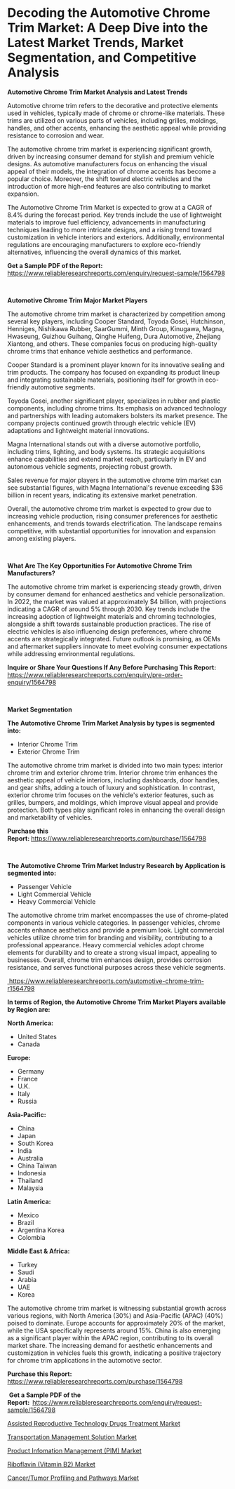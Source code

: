 <p><h1>Decoding the Automotive Chrome Trim Market: A Deep Dive into the Latest Market Trends, Market Segmentation, and Competitive Analysis</h1></p><p><strong>Automotive Chrome Trim Market Analysis and Latest Trends</strong></p>
<p><p>Automotive chrome trim refers to the decorative and protective elements used in vehicles, typically made of chrome or chrome-like materials. These trims are utilized on various parts of vehicles, including grilles, moldings, handles, and other accents, enhancing the aesthetic appeal while providing resistance to corrosion and wear. </p><p>The automotive chrome trim market is experiencing significant growth, driven by increasing consumer demand for stylish and premium vehicle designs. As automotive manufacturers focus on enhancing the visual appeal of their models, the integration of chrome accents has become a popular choice. Moreover, the shift toward electric vehicles and the introduction of more high-end features are also contributing to market expansion.</p><p>The Automotive Chrome Trim Market is expected to grow at a CAGR of 8.4% during the forecast period. Key trends include the use of lightweight materials to improve fuel efficiency, advancements in manufacturing techniques leading to more intricate designs, and a rising trend toward customization in vehicle interiors and exteriors. Additionally, environmental regulations are encouraging manufacturers to explore eco-friendly alternatives, influencing the overall dynamics of this market.</p></p>
<p><strong>Get a Sample PDF of the Report:&nbsp;</strong> <a href="https://www.reliableresearchreports.com/enquiry/request-sample/1564798?utm_campaign=40&utm_medium=2&utm_source=Github&utm_content=ia&utm_term=03112024&utm_id=automotive-chrome-trim">https://www.reliableresearchreports.com/enquiry/request-sample/1564798</a></p>
<p>&nbsp;</p>
<p><strong>Automotive Chrome Trim Major Market Players</strong></p>
<p><p>The automotive chrome trim market is characterized by competition among several key players, including Cooper Standard, Toyoda Gosei, Hutchinson, Henniges, Nishikawa Rubber, SaarGummi, Minth Group, Kinugawa, Magna, Hwaseung, Guizhou Guihang, Qinghe Huifeng, Dura Automotive, Zhejiang Xiantong, and others. These companies focus on producing high-quality chrome trims that enhance vehicle aesthetics and performance.</p><p>Cooper Standard is a prominent player known for its innovative sealing and trim products. The company has focused on expanding its product lineup and integrating sustainable materials, positioning itself for growth in eco-friendly automotive segments. </p><p>Toyoda Gosei, another significant player, specializes in rubber and plastic components, including chrome trims. Its emphasis on advanced technology and partnerships with leading automakers bolsters its market presence. The company projects continued growth through electric vehicle (EV) adaptations and lightweight material innovations.</p><p>Magna International stands out with a diverse automotive portfolio, including trims, lighting, and body systems. Its strategic acquisitions enhance capabilities and extend market reach, particularly in EV and autonomous vehicle segments, projecting robust growth.</p><p>Sales revenue for major players in the automotive chrome trim market can see substantial figures, with Magna International's revenue exceeding $36 billion in recent years, indicating its extensive market penetration. </p><p>Overall, the automotive chrome trim market is expected to grow due to increasing vehicle production, rising consumer preferences for aesthetic enhancements, and trends towards electrification. The landscape remains competitive, with substantial opportunities for innovation and expansion among existing players.</p></p>
<p>&nbsp;</p>
<p><strong>What Are The Key Opportunities For Automotive Chrome Trim Manufacturers?</strong></p>
<p><p>The automotive chrome trim market is experiencing steady growth, driven by consumer demand for enhanced aesthetics and vehicle personalization. In 2022, the market was valued at approximately $4 billion, with projections indicating a CAGR of around 5% through 2030. Key trends include the increasing adoption of lightweight materials and chroming technologies, alongside a shift towards sustainable production practices. The rise of electric vehicles is also influencing design preferences, where chrome accents are strategically integrated. Future outlook is promising, as OEMs and aftermarket suppliers innovate to meet evolving consumer expectations while addressing environmental regulations.</p></p>
<p><strong>Inquire or Share Your Questions If Any Before Purchasing This Report:</strong> <a href="https://www.reliableresearchreports.com/enquiry/pre-order-enquiry/1564798?utm_campaign=40&utm_medium=2&utm_source=Github&utm_content=ia&utm_term=03112024&utm_id=automotive-chrome-trim">https://www.reliableresearchreports.com/enquiry/pre-order-enquiry/1564798</a></p>
<p>&nbsp;</p>
<p><strong>Market Segmentation</strong></p>
<p><strong>The Automotive Chrome Trim Market Analysis by types is segmented into:</strong></p>
<p><ul><li>Interior Chrome Trim</li><li>Exterior Chrome Trim</li></ul></p>
<p><p>The automotive chrome trim market is divided into two main types: interior chrome trim and exterior chrome trim. Interior chrome trim enhances the aesthetic appeal of vehicle interiors, including dashboards, door handles, and gear shifts, adding a touch of luxury and sophistication. In contrast, exterior chrome trim focuses on the vehicle's exterior features, such as grilles, bumpers, and moldings, which improve visual appeal and provide protection. Both types play significant roles in enhancing the overall design and marketability of vehicles.</p></p>
<p><strong>Purchase this Report:&nbsp;</strong><a href="https://www.reliableresearchreports.com/purchase/1564798?utm_campaign=40&utm_medium=2&utm_source=Github&utm_content=ia&utm_term=03112024&utm_id=automotive-chrome-trim">https://www.reliableresearchreports.com/purchase/1564798</a></p>
<p>&nbsp;</p>
<p><strong>The Automotive Chrome Trim Market Industry Research by Application is segmented into:</strong></p>
<p><ul><li>Passenger Vehicle</li><li>Light Commercial Vehicle</li><li>Heavy Commercial Vehicle</li></ul></p>
<p><p>The automotive chrome trim market encompasses the use of chrome-plated components in various vehicle categories. In passenger vehicles, chrome accents enhance aesthetics and provide a premium look. Light commercial vehicles utilize chrome trim for branding and visibility, contributing to a professional appearance. Heavy commercial vehicles adopt chrome elements for durability and to create a strong visual impact, appealing to businesses. Overall, chrome trim enhances design, provides corrosion resistance, and serves functional purposes across these vehicle segments.</p></p>
<p><a href="https://www.reliableresearchreports.com/automotive-chrome-trim-r1564798?utm_campaign=40&utm_medium=2&utm_source=Github&utm_content=ia&utm_term=03112024&utm_id=automotive-chrome-trim">&nbsp;https://www.reliableresearchreports.com/automotive-chrome-trim-r1564798</a></p>
<p><strong>In terms of Region, the Automotive Chrome Trim Market Players available by Region are:</strong></p>
<p>
    <p> <strong> North America: </strong>
        <ul>
            <li>United States</li>
            <li>Canada</li>
        </ul>
        </p> 
    <p> <strong> Europe: </strong>
        <ul>
            <li>Germany</li>
            <li>France</li>
            <li>U.K.</li>
            <li>Italy</li>
            <li>Russia</li>
        </ul>
        </p> 
    <p> <strong> Asia-Pacific: </strong>
        <ul>
            <li>China</li>
            <li>Japan</li>
            <li>South Korea</li>
            <li>India</li>
            <li>Australia</li>
            <li>China Taiwan</li>
            <li>Indonesia</li>
            <li>Thailand</li>
            <li>Malaysia</li>
        </ul>
        </p> 
    <p> <strong> Latin America: </strong>
        <ul>
            <li>Mexico</li>
            <li>Brazil</li>
            <li>Argentina Korea</li>
            <li>Colombia</li>
        </ul>
        </p> 
    <p> <strong> Middle East & Africa: </strong>
        <ul>
            <li>Turkey</li>
            <li>Saudi</li>
            <li>Arabia</li>
            <li>UAE</li>
            <li>Korea</li>
        </ul>
    </p>
    </p>
<p><p>The automotive chrome trim market is witnessing substantial growth across various regions, with North America (30%) and Asia-Pacific (APAC) (40%) poised to dominate. Europe accounts for approximately 20% of the market, while the USA specifically represents around 15%. China is also emerging as a significant player within the APAC region, contributing to its overall market share. The increasing demand for aesthetic enhancements and customization in vehicles fuels this growth, indicating a positive trajectory for chrome trim applications in the automotive sector.</p></p>
<p><strong>Purchase this Report: </strong><a href="https://www.reliableresearchreports.com/purchase/1564798?utm_campaign=40&utm_medium=2&utm_source=Github&utm_content=ia&utm_term=03112024&utm_id=automotive-chrome-trim">https://www.reliableresearchreports.com/purchase/1564798</a></p>
<p>&nbsp;<strong>Get a Sample PDF of the Report:&nbsp;&nbsp;</strong><a href="https://www.reliableresearchreports.com/enquiry/request-sample/1564798?utm_campaign=40&utm_medium=2&utm_source=Github&utm_content=ia&utm_term=03112024&utm_id=automotive-chrome-trim">https://www.reliableresearchreports.com/enquiry/request-sample/1564798</a></p>
<p><strong></strong></p>
<p><p><a href="https://issuu.com/reportprime-2/docs/assisted-reproductive-technology-dr_d4af9238bfc459?utm_campaign=40&utm_medium=2&utm_source=Github&utm_content=ia&utm_term=03112024&utm_id=automotive-chrome-trim">Assisted Reproductive Technology Drugs Treatment Market</a></p><p><a href="https://github.com/delorasywf/Market-Research-Report-List-1/blob/main/transportation-management-solution-market.md?utm_campaign=40&utm_medium=2&utm_source=Github&utm_content=ia&utm_term=03112024&utm_id=automotive-chrome-trim">Transportation Management Solution Market</a></p><p><a href="https://www.linkedin.com/pulse/product-infomation-management-pim-market-size-segmentation-m4oje?utm_campaign=40&utm_medium=2&utm_source=Github&utm_content=ia&utm_term=03112024&utm_id=automotive-chrome-trim">Product Infomation Management (PIM) Market</a></p><p><a href="https://www.linkedin.com/pulse/navigating-global-riboflavin-vitamin-b2-market-landscape-o1pfe?utm_campaign=40&utm_medium=2&utm_source=Github&utm_content=ia&utm_term=03112024&utm_id=automotive-chrome-trim">Riboflavin (Vitamin B2) Market</a></p><p><a href="https://issuu.com/reportprime-2/docs/cancertumor-profiling-and-pathways-_09e6db7b43e329?utm_campaign=40&utm_medium=2&utm_source=Github&utm_content=ia&utm_term=03112024&utm_id=automotive-chrome-trim">Cancer/Tumor Profiling and Pathways Market</a></p></p>